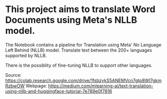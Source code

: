 # This project aims to translate Word Documents using Meta's NLLB model.

The Notebook contains a pipeline for Translation using Meta' No Language Left Behind (NLLB) model.
Translate text between the 200+ languages supported by NLLB. 

There is the possiblity of fine-tuning NLLB to support other languages.

Source: https://colab.research.google.com/drive/1fsbzykS5ANEMVcn7gtp8Wl7gkmRzbwOW
Webpage: https://medium.com/mlearning-ai/text-translation-using-nllb-and-huggingface-tutorial-7e789e0f7816
